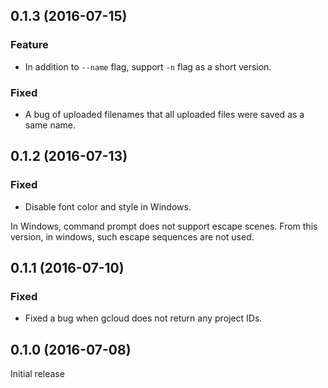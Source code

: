 ## 0.1.3 (2016-07-15)
### Feature

- In addition to `--name` flag, support `-n` flag as a short version.

### Fixed

- A bug of uploaded filenames that all uploaded files were saved as a same name.


## 0.1.2 (2016-07-13)
### Fixed

- Disable font color and style in Windows.

In Windows, command prompt does not support escape scenes.
From this version, in windows, such escape sequences are not used.


## 0.1.1 (2016-07-10)
### Fixed

- Fixed a bug when gcloud does not return any project IDs.


## 0.1.0 (2016-07-08)

Initial release
